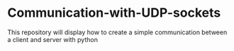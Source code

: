 # Communication-with-UDP-sockets
This repository will display how to create a simple communication between a client and server with python
